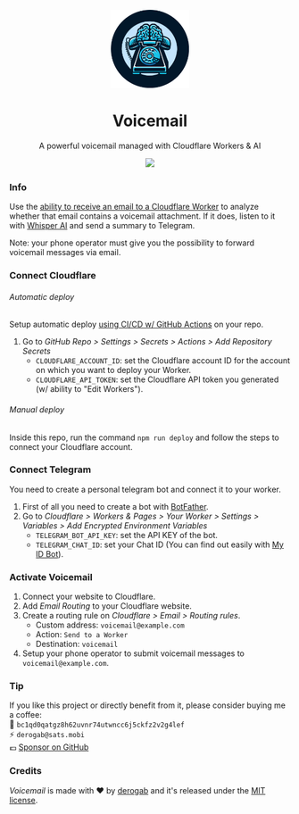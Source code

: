 <p align="center">
  <img src="./.github/assets/logo.png" width="140px">
</p>
<h1 align="center">Voicemail</h1>
<p align="center">A powerful voicemail managed with Cloudflare Workers & AI</p>
<p align="center">
  <a href="https://github.com/derogab/voicemail/actions/workflows/deploy.yml">
    <img src="https://github.com/derogab/voicemail/actions/workflows/deploy.yml/badge.svg">
  </a>
</p>

### Info
Use the [ability to receive an email to a Cloudflare Worker](https://developers.cloudflare.com/email-routing/email-workers/) to analyze whether that email contains a voicemail attachment.
If it does, listen to it with [Whisper AI](https://developers.cloudflare.com/workers-ai/models/whisper/) and send a summary to Telegram.

Note: your phone operator must give you the possibility to forward voicemail messages via email.

### Connect Cloudflare
###### Automatic deploy
Setup automatic deploy [using CI/CD w/ GitHub Actions](https://developers.cloudflare.com/workers/wrangler/ci-cd/#2-set-up-ci) on your repo.

1. Go to _GitHub Repo > Settings > Secrets > Actions > Add Repository Secrets_  
    - `CLOUDFLARE_ACCOUNT_ID`: set the Cloudflare account ID for the account on which you want to deploy your Worker.
    - `CLOUDFLARE_API_TOKEN`: set the Cloudflare API token you generated (w/ ability to "Edit Workers").

###### Manual deploy
Inside this repo, run the command `npm run deploy` and follow the steps to connect your Cloudflare account.

### Connect Telegram
You need to create a personal telegram bot and connect it to your worker.
1. First of all you need to create a bot with [BotFather](https://t.me/BotFather).
2. Go to _Cloudflare > Workers & Pages > Your Worker > Settings > Variables > Add Encrypted Environment Variables_
   - `TELEGRAM_BOT_API_KEY`: set the API KEY of the bot.
   - `TELEGRAM_CHAT_ID`: set your Chat ID (You can find out easily with [My ID Bot](https://t.me/my_id_bot)).

### Activate Voicemail
1. Connect your website to Cloudflare.
2. Add _Email Routing_ to your Cloudflare website.
3. Create a routing rule on _Cloudflare > Email > Routing rules_.
   - Custom address: `voicemail@example.com`
   - Action: `Send to a Worker`
   - Destination: `voicemail`
4. Setup your phone operator to submit voicemail messages to `voicemail@example.com`.


### Tip
If you like this project or directly benefit from it, please consider buying me a coffee:  
🔗 `bc1qd0qatgz8h62uvnr74utwncc6j5ckfz2v2g4lef`  
⚡️ `derogab@sats.mobi`  
💶 [Sponsor on GitHub](https://github.com/sponsors/derogab)

### Credits
_Voicemail_ is made with ♥  by [derogab](https://github.com/derogab) and it's released under the [MIT license](./LICENSE).

